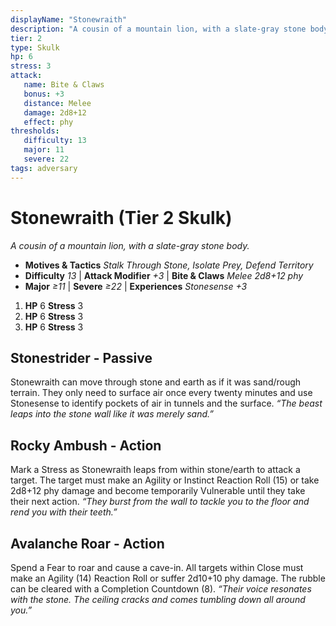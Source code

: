 ```yaml
---
displayName: "Stonewraith"
description: "A cousin of a mountain lion, with a slate-gray stone body."
tier: 2
type: Skulk
hp: 6
stress: 3
attack:
   name: Bite & Claws
   bonus: +3
   distance: Melee
   damage: 2d8+12
   effect: phy
thresholds:
   difficulty: 13
   major: 11
   severe: 22
tags: adversary
---
```

# Stonewraith (Tier 2 Skulk)
_A cousin of a mountain lion, with a slate-gray stone body._

- **Motives & Tactics** _Stalk Through Stone, Isolate Prey, Defend Territory_
- **Difficulty** _13_ | **Attack Modifier** _+3_ | **Bite & Claws** _Melee 2d8+12 phy_
- **Major** _≥11_ | **Severe** _≥22_ | **Experiences** _Stonesense +3_

1. **HP** 6
   **Stress** 3
2. **HP** 6
   **Stress** 3
3. **HP** 6
   **Stress** 3

## Stonestrider - Passive
Stonewraith can move through stone and earth as if it was sand/rough terrain. They only need to surface air once every twenty minutes and use Stonesense to identify pockets of air in tunnels and the surface. _“The beast leaps into the stone wall like it was merely sand.”_

## Rocky Ambush - Action
Mark a Stress as Stonewraith leaps from within stone/earth to attack a target. The target must make an Agility or Instinct Reaction Roll (15) or take 2d8+12 phy damage and become temporarily Vulnerable until they take their next action. _“They burst from the wall to tackle you to the floor and rend you with their teeth.”_

## Avalanche Roar - Action
Spend a Fear to roar and cause a cave-in. All targets within Close must make an Agility (14) Reaction Roll or suffer 2d10+10 phy damage. The rubble can be cleared with a Completion Countdown (8). _“Their voice resonates with the stone. The ceiling cracks and comes tumbling down all around you.”_
